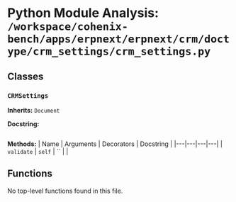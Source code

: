 # Python Module Analysis: `/workspace/cohenix-bench/apps/erpnext/erpnext/crm/doctype/crm_settings/crm_settings.py`

## Classes

### `CRMSettings`
**Inherits:** `Document`


**Docstring:**
```

```

**Methods:**
| Name | Arguments | Decorators | Docstring |
|---|---|---|---|
| `validate` | `self` | `` |  |





## Functions

No top-level functions found in this file.
